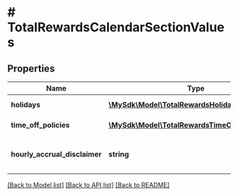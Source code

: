# # TotalRewardsCalendarSectionValues

## Properties

Name | Type | Description | Notes
------------ | ------------- | ------------- | -------------
**holidays** | [**\MySdk\Model\TotalRewardsHolidayValue[]**](TotalRewardsHolidayValue.md) | List of holidays | [optional]
**time_off_policies** | [**\MySdk\Model\TotalRewardsTimeOffPolicyValue[]**](TotalRewardsTimeOffPolicyValue.md) | List of time off policies | [optional]
**hourly_accrual_disclaimer** | **string** | Hourly accrual disclaimer text | [optional]

[[Back to Model list]](../../README.md#models) [[Back to API list]](../../README.md#endpoints) [[Back to README]](../../README.md)
